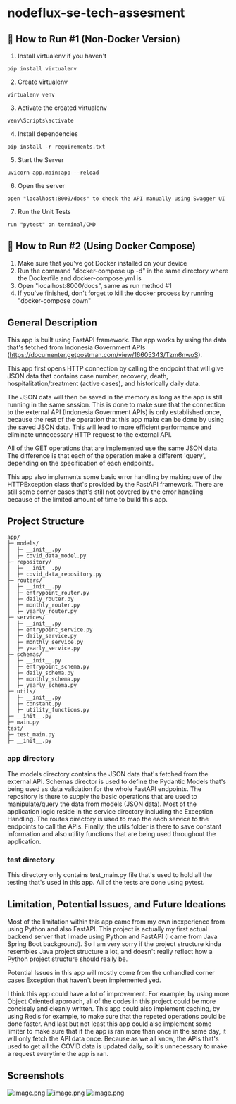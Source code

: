 # nodeflux-se-tech-assesment

## 📖  How to Run #1 (Non-Docker Version)

1. Install virtualenv if you haven't
```
pip install virtualenv
```
2. Create virtualenv
```
virtualenv venv
```

3. Activate the created virtualenv
```
venv\Scripts\activate
```

4. Install dependencies
```
pip install -r requirements.txt
```

5. Start the Server
```
uvicorn app.main:app --reload
```

6. Open the server
```
open "localhost:8000/docs" to check the API manually using Swagger UI
```

7. Run the Unit Tests
```
run "pytest" on terminal/CMD
```

## 📖  How to Run #2 (Using Docker Compose)
1. Make sure that you've got Docker installed on your device
2. Run the command "docker-compose up -d" in the same directory where the Dockerfile and docker-compose.yml is
3. Open "localhost:8000/docs", same as run method #1
4. If you've finished, don't forget to kill the docker process by running "docker-compose down"

## General Description

This app is built using FastAPI framework. The app works by using the data that's fetched from Indonesia Government APIs (https://documenter.getpostman.com/view/16605343/Tzm6nwoS).

This app first opens HTTP connection by calling the endpoint that will give JSON data that contains case number, recovery, death, hospitalitation/treatment (active cases), and historically daily data.

The JSON data will then be saved in the memory as long as the app is still running in the same session. This is done to make sure that the connection to the external API (Indonesia Government APIs) is only established once, because the rest of the operation that this app make can be done by using the saved JSON data. This will lead to more efficient performance and eliminate unnecessary HTTP request to the external API.

All of the GET operations that are implemented use the same JSON data. The difference is that each of the operation make a different 'query', depending on the specification of each endpoints.

This app also implements some basic error handling by making use of the HTTPException class that's provided by the FastAPI framework. There are still some corner cases that's still not covered by the error handling because of the limited amount of time to build this app.

## Project Structure
```
app/
├─ models/
│  ├─ __init__.py
│  ├─ covid_data_model.py
├─ repository/
│  ├─ __init__.py
│  ├─ covid_data_repository.py
├─ routers/
│  ├─ __init__.py
│  ├─ entrypoint_router.py
│  ├─ daily_router.py
│  ├─ monthly_router.py
│  ├─ yearly_router.py
├─ services/
│  ├─ __init__.py
│  ├─ entrypoint_service.py
│  ├─ daily_service.py
│  ├─ monthly_service.py
│  ├─ yearly_service.py
├─ schemas/
│  ├─ __init__.py
│  ├─ entrypoint_schema.py
│  ├─ daily_schema.py
│  ├─ monthly_schema.py
│  ├─ yearly_schema.py
├─ utils/
│  ├─ __init__.py
│  ├─ constant.py
│  ├─ utility_functions.py
├─ __init__.py
├─ main.py
test/
├─ test_main.py
├─ __init__.py
```

### app directory
The models directory contains the JSON data that's fetched from the external API. Schemas director is used to define the Pydantic Models that's being used as data validation for the whole FastAPI endpoints. The repository is there to supply the basic operations that are used to manipulate/query the data from models (JSON data). Most of the application logic reside in the service directory including the Exception Handling. The routes directory is used to map the each service to the endpoints to call the APIs. Finally, the utils folder is there to save constant information and also utility functions that are being used throughout the application.

### test directory
This directory only contains test_main.py file that's used to hold all the testing that's used in this app. All of the tests are done using pytest.


## Limitation, Potential Issues, and Future Ideations
Most of the limitation within this app came from my own inexperience from using Python and also FastAPI. This project is actually my first actual backend server that I made using Python and FastAPI (I came from Java Spring Boot background). So I am very sorry if the project structure kinda resembles Java project structure a lot, and doesn't really reflect how a Python project structure should really be.

Potential Issues in this app will mostly come from the unhandled corner cases Exception that haven't been implemented yed.

I think this app could have a lot of improvement. For example, by using more Object Oriented approach, all of the codes in this project could be more concisely and cleanly written. This app could also implement caching, by using Redis for example, to make sure that the repeted operations could be done faster. And last but not least this app could also implement some limiter to make sure that if the app is ran more than once in the same day, it will only fetch the API data once. Because as we all know, the APIs that's used to get all the COVID data is updated daily, so it's unnecessary to make a request everytime the app is ran.

## Screenshots
[![image.png](https://i.postimg.cc/hjFtM3N7/image.png)](https://postimg.cc/gwDp24zY)
[![image.png](https://i.postimg.cc/tCfQhnKs/image.png)](https://postimg.cc/PPmRHJrH)
[![image.png](https://i.postimg.cc/x8JgY8tZ/image.png)](https://postimg.cc/XBW9kjMK)
